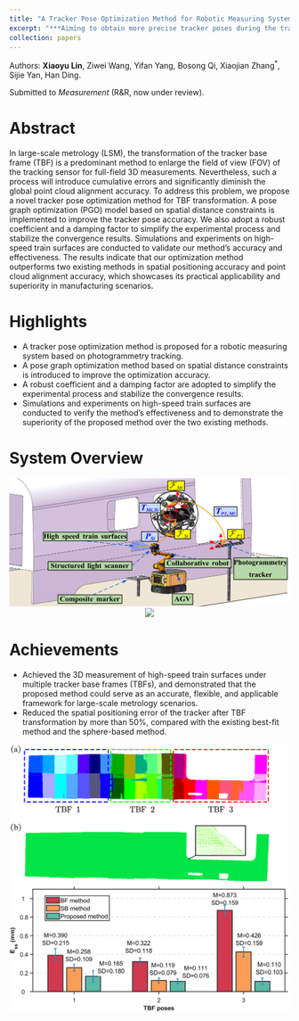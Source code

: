 ```yaml
---
title: "A Tracker Pose Optimization Method for Robotic Measuring System Based on Spatial Distance Constraints"
excerpt: "***Aiming to obtain more precise tracker poses during the tracker pose base frame transformation process.***<br/><img src='/images/papers/composite.png' width='600'>"
collection: papers
---
```


Authors: **Xiaoyu Lin**, Ziwei Wang, Yifan Yang, Bosong Qi, Xiaojian Zhang<sup>\*</sup>, Sijie Yan, Han Ding.

Submitted to _Measurement_ (R&R, now under review).

Abstract
======
  In large-scale metrology (LSM), the transformation of the tracker base frame (TBF) is a predominant method to enlarge the field of view (FOV) of the tracking sensor for full-field 3D measurements. Nevertheless, such a process will introduce cumulative errors and significantly diminish the global point cloud alignment accuracy. To address this problem, we propose a novel tracker pose optimization method for TBF transformation. A pose graph optimization (PGO) model based on spatial distance constraints is implemented to improve the tracker pose accuracy. We also adopt a robust coefficient and a damping factor to simplify the experimental process and stabilize the convergence results. Simulations and experiments on high-speed train surfaces are conducted to validate our method’s accuracy and effectiveness. The results indicate that our optimization method outperforms two existing methods in spatial positioning accuracy and point cloud alignment accuracy, which showcases its practical applicability and superiority in manufacturing scenarios.

Highlights
======
* A tracker pose optimization method is proposed for a robotic measuring system based on photogrammetry tracking.
* A pose graph optimization method based on spatial distance constraints is introduced to improve the optimization accuracy.
* A robust coefficient and a damping factor are adopted to simplify the experimental process and stabilize the convergence results.
* Simulations and experiments on high-speed train surfaces are conducted to verify the method’s effectiveness and to demonstrate the superiority of the proposed method over the two existing methods.

System Overview
======
<div align=center>
 <img src="/images/papers/setup.png" width="600" />
</div>
<div align=center>
 <img src="/images/papers/exp.png" width="600" />
</div>

Achievements
======
* Achieved the 3D measurement of high-speed train surfaces under multiple tracker base frames (TBFs), and demonstrated that the proposed method could serve as an accurate, flexible, and applicable framework for large-scale metrology scenarios.
* Reduced the spatial positioning error of the tracker after TBF transformation by more than 50%, compared with the existing best-fit method and the sphere-based method.
<div align=center>
<img src="/images/papers/cloudc.png" width="500" />
</div>
<div align=center>
<img src="/images/papers/ess_compare_avg.png" width="600" />
</div>





